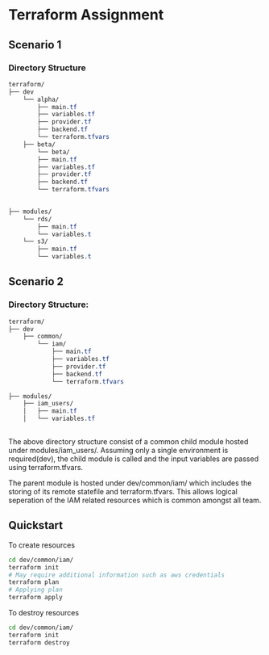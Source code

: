 # Terraform Assignment

## Scenario 1

### Directory Structure
```css
terraform/
├── dev
    └── alpha/
        ├── main.tf
        ├── variables.tf
        ├── provider.tf
        ├── backend.tf
        └── terraform.tfvars
    ├── beta/
        └── beta/
        ├── main.tf
        ├── variables.tf
        ├── provider.tf
        ├── backend.tf
        └── terraform.tfvars
        

├── modules/
    └── rds/
        ├── main.tf
        └── variables.t
    └── s3/
        ├── main.tf
        └── variables.t
```



## Scenario 2

### Directory Structure:
```css
terraform/
├── dev
    ├── common/
        └── iam/
            ├── main.tf
            ├── variables.tf
            ├── provider.tf
            ├── backend.tf
            └── terraform.tfvars

├── modules/
    ├── iam_users/
    │   ├── main.tf
    │   └── variables.tf
    
```
The above directory structure consist of a common child module hosted under modules/iam_users/. Assuming only a single environment is required(dev), the child module is called and the input variables are passed using terraform.tfvars. 

The parent module is hosted under dev/common/iam/ which includes the storing of its remote statefile and terraform.tfvars. This allows logical seperation of the IAM related resources which is common amongst all team.


## Quickstart
To create resources

```bash
cd dev/common/iam/
terraform init
# May require additional information such as aws credentials
terraform plan
# Applying plan
terraform apply 
```
To destroy resources
```bash
cd dev/common/iam/
terraform init
terraform destroy
```




